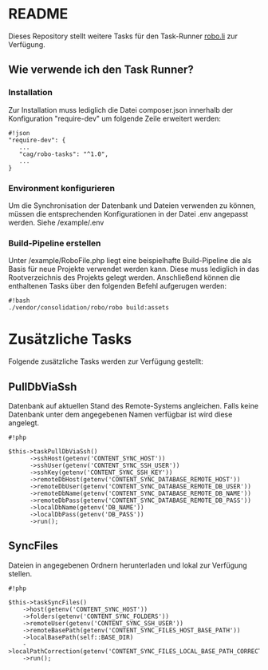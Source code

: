 # README #

Dieses Repository stellt weitere Tasks für den Task-Runner [robo.li](http://robo.li) zur Verfügung.

## Wie verwende ich den Task Runner? ##

### Installation ###
Zur Installation muss lediglich die Datei composer.json innerhalb der Konfiguration "require-dev" um folgende Zeile erweitert werden: 
```
#!json
"require-dev": {
   ...
   "cag/robo-tasks": "^1.0",
   ...
}
```

### Environment konfigurieren ###
Um die Synchronisation der Datenbank und Dateien verwenden zu können, müssen die entsprechenden Konfigurationen in der Datei .env angepasst werden. Siehe /example/.env

### Build-Pipeline erstellen ###
Unter /example/RoboFile.php liegt eine beispielhafte Build-Pipeline die als Basis für neue Projekte verwendet werden kann. Diese muss lediglich in das Rootverzeichnis des Projekts gelegt werden. Anschließend können die enthaltenen Tasks über den folgenden Befehl aufgerugen werden:
```
#!bash
./vendor/consolidation/robo/robo build:assets
```
# Zusätzliche Tasks #

Folgende zusätzliche Tasks werden zur Verfügung gestellt:

## PullDbViaSsh ##
Datenbank auf aktuellen Stand des Remote-Systems angleichen. Falls keine Datenbank unter dem angegebenen Namen verfügbar ist wird diese angelegt.
```
#!php

$this->taskPullDbViaSsh()
      ->sshHost(getenv('CONTENT_SYNC_HOST'))
      ->sshUser(getenv('CONTENT_SYNC_SSH_USER'))
      ->sshKey(getenv('CONTENT_SYNC_SSH_KEY'))
      ->remoteDbHost(getenv('CONTENT_SYNC_DATABASE_REMOTE_HOST'))
      ->remoteDbUser(getenv('CONTENT_SYNC_DATABASE_REMOTE_DB_USER'))
      ->remoteDbName(getenv('CONTENT_SYNC_DATABASE_REMOTE_DB_NAME'))
      ->remoteDbPass(getenv('CONTENT_SYNC_DATABASE_REMOTE_DB_PASS'))
      ->localDbName(getenv('DB_NAME'))
      ->localDbPass(getenv('DB_PASS'))
      ->run();
```


## SyncFiles ##
Dateien in angegebenen Ordnern herunterladen und lokal zur Verfügung stellen.
```
#!php

$this->taskSyncFiles()
    ->host(getenv('CONTENT_SYNC_HOST'))
    ->folders(getenv('CONTENT_SYNC_FOLDERS'))
    ->remoteUser(getenv('CONTENT_SYNC_SSH_USER'))
    ->remoteBasePath(getenv('CONTENT_SYNC_FILES_HOST_BASE_PATH'))
    ->localBasePath(self::BASE_DIR)
    ->localPathCorrection(getenv('CONTENT_SYNC_FILES_LOCAL_BASE_PATH_CORRECTION'))
    ->run();
```